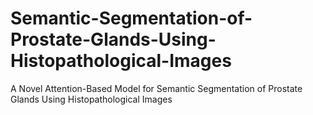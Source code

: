 # Semantic-Segmentation-of-Prostate-Glands-Using-Histopathological-Images
A Novel Attention-Based Model for Semantic Segmentation of Prostate Glands Using Histopathological Images
